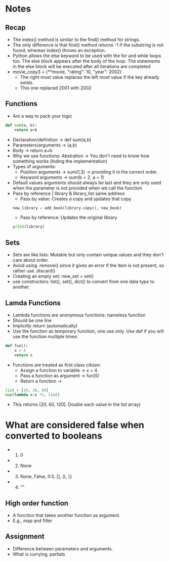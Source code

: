 # Notes
## Recap
- The index() method is similar to the find() method for strings. 
- The only difference is that find() method returns -1 if the substring is not found, whereas index() throws an exception.
- Python allows the else keyword to be used with the for and while loops too. The else block appears after the body of the loop. The statements in the else block will be executed after all iterations are completed
- movie_copy3 =  {**movie, "rating": 10, "year": 2002} 
    - The right most value replaces the left most value if the key already exists.
    - This one replaced 2001 with 2002

## Functions
- Are a way to pack your logic
```python
def sum(a, b):
    return a+b
```
- Declaration/definition -> def sum(a,b)
- Parameters/arguments -> (a,b)
- Body -> return a+b
- Why we use functions: Abstration -> You don't need to know how something works (hiding the implementation)
- Types of arguments:
    - Position arguments -> sum(1,3) -> providing it in the correct order.
    - Keyword arguments -> sum(b = 2, a = 1)
- Default values arguments should always be last and they are only used when the parameter is not provided when we call the function
- Pass by reference | library & library_list same address
    - Pass by value: Creates a copy and updates that copy
    ```python
    new_library = add_book(library.copy(), new_book)
    ```
    - Pass by reference: Updates the original library
    ```python
    print(library)
    ```
## Sets
- Sets are like lists: Mutable but only contain unique values and they don't care about order.
- Avoid using .remove() since it gives an error if the item is not present, so rather use .discard()
- Creating an empty set: new_set = set()
- use constructors: list(), set(), dict() to convert from one data type to another.

## Lamda Functions
- Lambda functions are anonymous functions: nameless function
- Should be one line
- Implicitly return (automatically)
- Use the function as temporary function, one use only. Use def if you will use the function multiple times.

```python
def fun():
    x = 4
    return x
```

- Functions are treated as first class citizen:
    - Assign a function to variable -> x = 4
    - Pass a function as argument -> fun(5)
    - Return a function -> 

```python
list = [10, 30, 60]
map(lambda x:x *2, list)
```
- This returns [20, 60, 120]. Double each value in the list array)

# What are considered false when converted to booleans
- 1. 0
- 2. None
- 3. None, False, 0.0, [], (), {}
- 4. ""

## High order function
- A function that takes another function as argument.
- E.g., map and filter

## Assignment
- Difference between parameters and arguments.
- What is currying, partials
